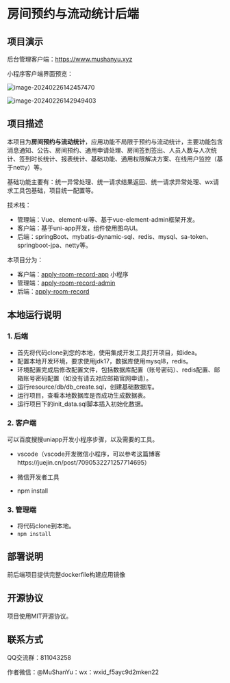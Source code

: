 # 房间预约与流动统计后端

## 项目演示

后台管理客户端：https://www.mushanyu.xyz

小程序客户端界面预览：

![image-20240226142457470](https://mushanyu-note.oss-cn-beijing.aliyuncs.com/mk-image/image-20240226142457470.png)

![image-20240226142949403](https://mushanyu-note.oss-cn-beijing.aliyuncs.com/mk-image/image-20240226142949403.png)

## 项目描述

本项目为**房间预约与流动统计**，应用功能不局限于预约与流动统计，主要功能包含消息通知、公告、房间预约、通用申请处理、房间签到签出、人员人数与人次统计、签到时长统计、报表统计、基础功能、通用权限解决方案、在线用户监控（基于netty）等。

基础功能主要有：统一异常处理、统一请求结果返回、统一请求异常处理、wx请求工具包基础，项目统一配置等。

技术栈：

- 管理端：Vue、element-ui等、基于vue-element-admin框架开发。
- 客户端：基于uni-app开发，组件使用图鸟UI。
- 后端：springBoot、mybatis-dynamic-sql、redis、mysql、sa-token、springboot-jpa、netty等。

本项目分为：

- 客户端：[apply-room-record-app](https://github.com/MuShanYu/apply-room-record-app) 小程序
- 管理端：[apply-room-record-admin](https://github.com/MuShanYu/apply-room-record-admin) 
- 后端：[apply-room-record](https://github.com/MuShanYu/apply-room-record) 

## 本地运行说明

### 1. 后端

- 首先将代码clone到您的本地，使用集成开发工具打开项目，如idea。
- 配置本地开发环境，要求使用jdk17，数据库使用mysql8，redis。
- 环境配置完成后修改配置文件，包括数据库配置（账号密码）、redis配置、邮箱账号密码配置（如没有请去对应邮箱官网申请）。
- 运行resource/db/db_create.sql，创建基础数据库。
- 运行项目，查看本地数据库是否成功生成数据表。
- 运行项目下的init_data.sql脚本插入初始化数据。

### 2. 客户端

可以百度搜搜uniapp开发小程序步骤，以及需要的工具。

- vscode（vscode开发微信小程序，可以参考这篇博客https://juejin.cn/post/7090532271257714695）

- 微信开发者工具

- npm install

### 3. 管理端

- 将代码clone到本地。
- `npm install`

## 部署说明

前后端项目提供完整dockerfile构建应用镜像

## 开源协议

项目使用MIT开源协议。

## 联系方式

QQ交流群：811043258

作者微信：@MuShanYu：wx：wxid_f5ayc9d2mken22
